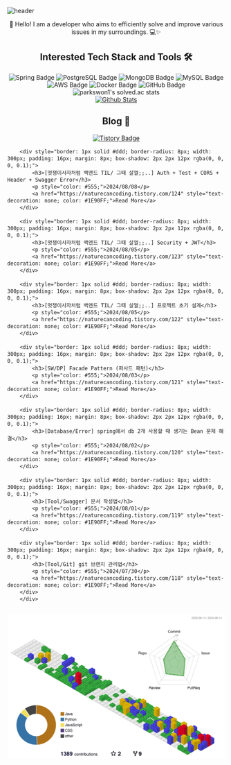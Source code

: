 ![header](https://capsule-render.vercel.app/api?type=waving&color=gradient&height=250&fontSize=40&fontAlignY=40&animation=fadeIn&text=Server%20down%3F%20Must%20be%20cosmic%20rays%20☄️)

<div align="center">
  👋 Hello! I am a developer who aims to efficiently solve and improve various issues in my surroundings. 💻✨
</div>

## <div align="center">Interested Tech Stack and Tools 🛠️</div>

<div align="center">
  <img src="https://img.shields.io/badge/Spring-6DB33F?style=flat&logo=Spring&logoColor=white" alt="Spring Badge"/>
  <img src="https://img.shields.io/badge/PostgreSQL-336791?style=flat&logo=PostgreSQL&logoColor=white" alt="PostgreSQL Badge"/>
  <img src="https://img.shields.io/badge/MongoDB-47A248?style=flat&logo=MongoDB&logoColor=white" alt="MongoDB Badge"/>
  <img src="https://img.shields.io/badge/MySQL-4479A1?style=flat&logo=MySQL&logoColor=white" alt="MySQL Badge"/>
  <img src="https://img.shields.io/badge/AWS-232F3E?style=flat&logo=Amazon-AWS&logoColor=white" alt="AWS Badge"/>
  <img src="https://img.shields.io/badge/Docker-2496ED?style=flat&logo=Docker&logoColor=white" alt="Docker Badge"/>
  <img src="https://img.shields.io/badge/GitHub-181717?style=flat&logo=GitHub&logoColor=white" alt="GitHub Badge"/>
</div>

<div align="center">
  <img src="https://github-readme-solvedac.hyp3rflow.vercel.app/api/?handle=parkswon1" alt="parkswon1's solved.ac stats"/>
</div>

<div align="center">
  <a href="https://www.codenary.co.kr/user-profile/detail/%EB%B0%95%EC%84%9D%EC%9B%90?github_ride=true&utm_source=github">
    <img src="https://www.codenary.co.kr/widget/github/api?username=%EB%B0%95%EC%84%9D%EC%9B%90" alt="Github Stats">
  </a>
</div>

## <div align="center">Blog 🌱</div>
<div align="center">
  <a href="https://naturecancoding.tistory.com/">
    <img src="https://img.shields.io/badge/Tistory-000000?style=flat&logo=tistory&logoColor=white" alt="Tistory Badge"/>
  </a>
</div>

<!-- START_CUSTOM_SECTION -->

<div style="display: flex; flex-wrap: wrap; justify-content: space-around;">

        <div style="border: 1px solid #ddd; border-radius: 8px; width: 300px; padding: 16px; margin: 8px; box-shadow: 2px 2px 12px rgba(0, 0, 0, 0.1);">
            <h3>[멋쟁이사자처럼 백엔드 TIL/ 그때 살껄;;..] Auth + Test + CORS + Header + Swagger Error</h3>
            <p style="color: #555;">2024/08/08</p>
            <a href="https://naturecancoding.tistory.com/124" style="text-decoration: none; color: #1E90FF;">Read More</a>
        </div>
        
        <div style="border: 1px solid #ddd; border-radius: 8px; width: 300px; padding: 16px; margin: 8px; box-shadow: 2px 2px 12px rgba(0, 0, 0, 0.1);">
            <h3>[멋쟁이사자처럼 백엔드 TIL/ 그때 살껄;;..] Security + JWT</h3>
            <p style="color: #555;">2024/08/05</p>
            <a href="https://naturecancoding.tistory.com/123" style="text-decoration: none; color: #1E90FF;">Read More</a>
        </div>
        
        <div style="border: 1px solid #ddd; border-radius: 8px; width: 300px; padding: 16px; margin: 8px; box-shadow: 2px 2px 12px rgba(0, 0, 0, 0.1);">
            <h3>[멋쟁이사자처럼 백엔드 TIL/ 그때 살껄;;..] 프로젝트 초기 설계</h3>
            <p style="color: #555;">2024/08/05</p>
            <a href="https://naturecancoding.tistory.com/122" style="text-decoration: none; color: #1E90FF;">Read More</a>
        </div>
        
        <div style="border: 1px solid #ddd; border-radius: 8px; width: 300px; padding: 16px; margin: 8px; box-shadow: 2px 2px 12px rgba(0, 0, 0, 0.1);">
            <h3>[SW/DP] Facade Pattern (퍼사드 패턴)</h3>
            <p style="color: #555;">2024/08/03</p>
            <a href="https://naturecancoding.tistory.com/121" style="text-decoration: none; color: #1E90FF;">Read More</a>
        </div>
        
        <div style="border: 1px solid #ddd; border-radius: 8px; width: 300px; padding: 16px; margin: 8px; box-shadow: 2px 2px 12px rgba(0, 0, 0, 0.1);">
            <h3>[Database/Error] spring에서 db 2개 사용할 때 생기는 Bean 문제 해결</h3>
            <p style="color: #555;">2024/08/02</p>
            <a href="https://naturecancoding.tistory.com/120" style="text-decoration: none; color: #1E90FF;">Read More</a>
        </div>
        
        <div style="border: 1px solid #ddd; border-radius: 8px; width: 300px; padding: 16px; margin: 8px; box-shadow: 2px 2px 12px rgba(0, 0, 0, 0.1);">
            <h3>[Tool/Swagger] 문서 작성법</h3>
            <p style="color: #555;">2024/08/01</p>
            <a href="https://naturecancoding.tistory.com/119" style="text-decoration: none; color: #1E90FF;">Read More</a>
        </div>
        
        <div style="border: 1px solid #ddd; border-radius: 8px; width: 300px; padding: 16px; margin: 8px; box-shadow: 2px 2px 12px rgba(0, 0, 0, 0.1);">
            <h3>[Tool/Git] git 브랜치 관리법</h3>
            <p style="color: #555;">2024/07/30</p>
            <a href="https://naturecancoding.tistory.com/118" style="text-decoration: none; color: #1E90FF;">Read More</a>
        </div>
        </div>
<!-- END_CUSTOM_SECTION -->

<!-- 3D 잔디 -->
![3D 잔디](./profile-3d-contrib/profile-gitblock.svg)
